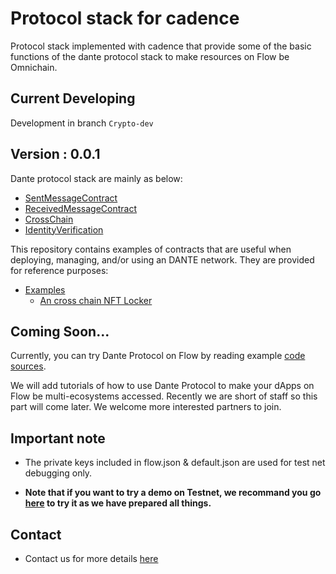 # Protocol stack for cadence
Protocol stack implemented with cadence that provide some of the basic functions of the dante protocol stack to make resources on Flow be Omnichain.

## Current Developing
Development in branch `Crypto-dev`

## Version : 0.0.1
Dante protocol stack are mainly as below: 
* [SentMessageContract](./contracts/SentMessageContract.cdc)
* [ReceivedMessageContract](./contracts/ReceivedMessageContract.cdc)
* [CrossChain](./contracts/CrossChain.cdc)
* [IdentityVerification](./contracts/IdentityVerification.cdc)

This repository contains examples of contracts that are useful when deploying, managing, and/or using an DANTE network. They are provided for reference purposes:
* [Examples](./examples/)
   * [An cross chain NFT Locker](./examples/Locker.cdc)

## Coming Soon...
Currently, you can try Dante Protocol on Flow by reading example [code sources](./examples/Locker.cdc).

We will add tutorials of how to use Dante Protocol to make your dApps on Flow be multi-ecosystems accessed. Recently we are short of staff so this part will come later. We welcome more interested partners to join.  


## Important note
* The private keys included in flow.json & default.json are used for test net debugging only. 

* **Note that if you want to try a demo on Testnet, we recommand you go [here](https://github.com/xiyu1984/one-nft-one-funny/blob/main/Multi-Ecosystems.md) to try it as we have prepared all things.**

## Contact
* Contact us for more details [here](https://linktr.ee/dantenetwork)
